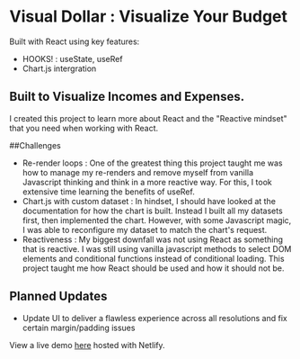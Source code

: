 # Visual Dollar : Visualize Your Budget

Built with React using key features:

- HOOKS! : useState, useRef
- Chart.js intergration

## Built to Visualize Incomes and Expenses.

I created this project to learn more about React and the "Reactive mindset" that you need when working with React.

##Challenges

- Re-render loops : One of the greatest thing this project taught me was how to manage my re-renders and remove myself from vanilla Javascript thinking and think in a more reactive way. For this, I took extensive time learning the benefits of useRef. 
- Chart.js with custom dataset : In hindset, I should have looked at the documentation for how the chart is built. Instead I built all my datasets first, then implemented the chart. However, with some Javascript magic, I was able to reconfigure my dataset to match the chart's request.
- Reactiveness : My biggest downfall was not using React as something that is reactive. I was still using vanilla javascript methods to select DOM elements and conditional functions instead of conditional loading. This project taught me how React should be used and how it should not be.

## Planned Updates

- Update UI to deliver a flawless experience across all resolutions and fix certain margin/padding issues

View a live demo [here](https://www.visualdollar.com/) hosted with Netlify.
